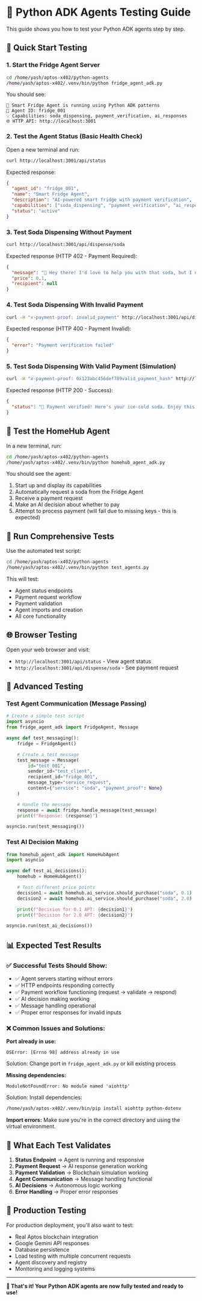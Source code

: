 # 🧪 Python ADK Agents Testing Guide

This guide shows you how to test your Python ADK agents step by step.

## 🚀 Quick Start Testing

### 1. Start the Fridge Agent Server

```bash
cd /home/yash/aptos-x402/python-agents
/home/yash/aptos-x402/.venv/bin/python fridge_agent_adk.py
```

You should see:

```
🤖 Smart Fridge Agent is running using Python ADK patterns
🔗 Agent ID: fridge_001
💡 Capabilities: soda_dispensing, payment_verification, ai_responses
🌐 HTTP API: http://localhost:3001
```

### 2. Test the Agent Status (Basic Health Check)

Open a new terminal and run:

```bash
curl http://localhost:3001/api/status
```

Expected response:

```json
{
  "agent_id": "fridge_001",
  "name": "Smart Fridge Agent",
  "description": "AI-powered smart fridge with payment verification",
  "capabilities": ["soda_dispensing", "payment_verification", "ai_responses"],
  "status": "active"
}
```

### 3. Test Soda Dispensing Without Payment

```bash
curl http://localhost:3001/api/dispense/soda
```

Expected response (HTTP 402 - Payment Required):

```json
{
  "message": "🤖 Hey there! I'd love to help you with that soda, but I need a payment of 0.1 APT first. Thanks!",
  "price": 0.1,
  "recipient": null
}
```

### 4. Test Soda Dispensing With Invalid Payment

```bash
curl -H "x-payment-proof: invalid_payment" http://localhost:3001/api/dispense/soda
```

Expected response (HTTP 400 - Payment Invalid):

```json
{
  "error": "Payment verification failed"
}
```

### 5. Test Soda Dispensing With Valid Payment (Simulation)

```bash
curl -H "x-payment-proof: 0x123abc456def789valid_payment_hash" http://localhost:3001/api/dispense/soda
```

Expected response (HTTP 200 - Success):

```json
{
  "status": "🎉 Payment verified! Here's your ice-cold soda. Enjoy this refreshing treat!"
}
```

## 🤖 Test the HomeHub Agent

In a new terminal, run:

```bash
cd /home/yash/aptos-x402/python-agents
/home/yash/aptos-x402/.venv/bin/python homehub_agent_adk.py
```

You should see the agent:

1. Start up and display its capabilities
2. Automatically request a soda from the Fridge Agent
3. Receive a payment request
4. Make an AI decision about whether to pay
5. Attempt to process payment (will fail due to missing keys - this is expected)

## 🧪 Run Comprehensive Tests

Use the automated test script:

```bash
cd /home/yash/aptos-x402/python-agents
/home/yash/aptos-x402/.venv/bin/python test_agents.py
```

This will test:

- Agent status endpoints
- Payment request workflow
- Payment validation
- Agent imports and creation
- All core functionality

## 🌐 Browser Testing

Open your web browser and visit:

- `http://localhost:3001/api/status` - View agent status
- `http://localhost:3001/api/dispense/soda` - See payment request

## 🔧 Advanced Testing

### Test Agent Communication (Message Passing)

```python
# Create a simple test script
import asyncio
from fridge_agent_adk import FridgeAgent, Message

async def test_messaging():
    fridge = FridgeAgent()

    # Create a test message
    test_message = Message(
        id="test_001",
        sender_id="test_client",
        recipient_id="fridge_001",
        message_type="service_request",
        content={"service": "soda", "payment_proof": None}
    )

    # Handle the message
    response = await fridge.handle_message(test_message)
    print(f"Response: {response}")

asyncio.run(test_messaging())
```

### Test AI Decision Making

```python
from homehub_agent_adk import HomeHubAgent
import asyncio

async def test_ai_decisions():
    homehub = HomeHubAgent()

    # Test different price points
    decision1 = await homehub.ai_service.should_purchase("soda", 0.1)  # Should accept
    decision2 = await homehub.ai_service.should_purchase("soda", 2.0)  # Should reject

    print(f"Decision for 0.1 APT: {decision1}")
    print(f"Decision for 2.0 APT: {decision2}")

asyncio.run(test_ai_decisions())
```

## 📊 Expected Test Results

### ✅ Successful Tests Should Show:

- ✅ Agent servers starting without errors
- ✅ HTTP endpoints responding correctly
- ✅ Payment workflow functioning (request → validate → respond)
- ✅ AI decision making working
- ✅ Message handling operational
- ✅ Proper error responses for invalid inputs

### ❌ Common Issues and Solutions:

**Port already in use:**

```
OSError: [Errno 98] address already in use
```

Solution: Change port in `fridge_agent_adk.py` or kill existing process

**Missing dependencies:**

```
ModuleNotFoundError: No module named 'aiohttp'
```

Solution: Install dependencies:

```bash
/home/yash/aptos-x402/.venv/bin/pip install aiohttp python-dotenv
```

**Import errors:**
Make sure you're in the correct directory and using the virtual environment.

## 🎯 What Each Test Validates

1. **Status Endpoint** → Agent is running and responsive
2. **Payment Request** → AI response generation working
3. **Payment Validation** → Blockchain simulation working
4. **Agent Communication** → Message handling functional
5. **AI Decisions** → Autonomous logic working
6. **Error Handling** → Proper error responses

## 🚀 Production Testing

For production deployment, you'll also want to test:

- Real Aptos blockchain integration
- Google Gemini API responses
- Database persistence
- Load testing with multiple concurrent requests
- Agent discovery and registry
- Monitoring and logging systems

---

**🎉 That's it! Your Python ADK agents are now fully tested and ready to use!**
